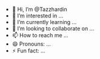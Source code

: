 - 👋 Hi, I’m @Tazzhardin
- 👀 I’m interested in ...
- 🌱 I’m currently learning ...
- 💞️ I’m looking to collaborate on ...
- 📫 How to reach me ...
- 😄 Pronouns: ...
- ⚡ Fun fact: ...

<!---
Tazzhardin/Tazzhardin is a ✨ special ✨ repository because its `README.md` (this file) appears on your GitHub profile.
You can click the Preview link to take a look at your changes.
--->

